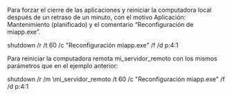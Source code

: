 Para forzar el cierre de las aplicaciones y reiniciar la computadora local después de un retraso de un minuto, con el motivo Aplicación: Mantenimiento (planificado) y el comentario “Reconfiguración de miapp.exe”.

shutdown /r /t 60 /c "Reconfiguración miapp.exe" /f /d p:4:1

Para reiniciar la computadora remota mi_servidor_remoto con los mismos parámetros que en el ejemplo anterior:

shutdown /r /m \mi_servidor_remoto /t 60 /c "Reconfiguración miapp.exe" /f /d p:4:1